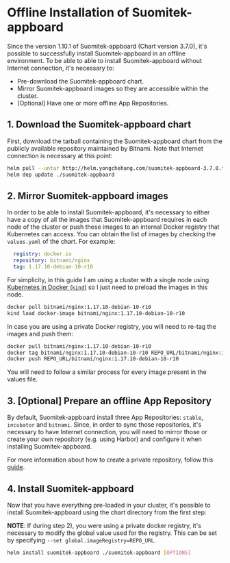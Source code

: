 # Offline Installation of Suomitek-appboard

Since the version 1.10.1 of Suomitek-appboard (Chart version 3.7.0), it's possible to successfully install Suomitek-appboard in an offline environment. To be able to able to install Suomitek-appboard without Internet connection, it's necessary to:

 - Pre-download the Suomitek-appboard chart.
 - Mirror Suomitek-appboard images so they are accessible within the cluster.
 - [Optional] Have one or more offline App Repositories.

## 1. Download the Suomitek-appboard chart

First, download the tarball containing the Suomitek-appboard chart from the publicly available repository maintained by Bitnami. Note that Internet connection is necessary at this point:

```bash
helm pull --untar http://helm.yongchehang.com/suomitek-appboard-3.7.0.tgz
helm dep update ./suomitek-appboard
```

## 2. Mirror Suomitek-appboard images

In order to be able to install Suomitek-appboard, it's necessary to either have a copy of all the images that Suomitek-appboard requires in each node of the cluster or push these images to an internal Docker registry that Kubernetes can access. You can obtain the list of images by checking the `values.yaml` of the chart. For example:

```yaml
  registry: docker.io
  repository: bitnami/nginx
  tag: 1.17.10-debian-10-r10
```

For simplicity, in this guide I am using a cluster with a single node using [Kubernetes in Docker (`kind`)](https://github.com/kubernetes-sigs/kind) so I just need to preload the images in this node.

```bash
docker pull bitnami/nginx:1.17.10-debian-10-r10
kind load docker-image bitnami/nginx:1.17.10-debian-10-r10
```

In case you are using a private Docker registry, you will need to re-tag the images and push them:

```bash
docker pull bitnami/nginx:1.17.10-debian-10-r10
docker tag bitnami/nginx:1.17.10-debian-10-r10 REPO_URL/bitnami/nginx:1.17.10-debian-10-r10
docker push REPO_URL/bitnami/nginx:1.17.10-debian-10-r10
```

You will need to follow a similar process for every image present in the values file.

## 3. [Optional] Prepare an offline App Repository

By default, Suomitek-appboard install three App Repositories: `stable`, `incubator` and `bitnami`. Since, in order to sync those repositories, it's necessary to have Internet connection, you will need to mirror those or create your own repository (e.g. using Harbor) and configure it when installing Suomitek-appboard.

For more information about how to create a private repository, follow this [guide](./private-app-repository.md).

## 4. Install Suomitek-appboard

Now that you have everything pre-loaded in your cluster, it's possible to install Suomitek-appboard using the chart directory from the first step:

**NOTE**: If during step 2), you were using a private docker registry, it's necessary to modify the global value used for the registry. This can be set by specifying `--set global.imageRegistry=REPO_URL`.

```bash
helm install suomitek-appboard ./suomitek-appboard [OPTIONS]
```
